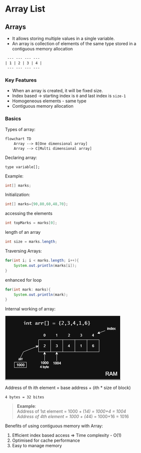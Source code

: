 # Array List

## Arrays
- It allows storing multiple values in a single variable.
- An array is collection of elements of the same type stored in a contiguous memory allocation

```
 --- --- --- ---
| 1 | 2 | 3 | 4 |
 --- --- --- ---
```

### Key Features 
- When an array is created, it will be fixed size.
- Index based -> starting index is `0` and last index is `size-1`
- Homogeneous elements - same type 
- Contiguous memory allocation

### Basics
Types of array:
```mermaid
flowchart TD
    Array --> B[One dimensional array]
    Array --> C[Multi dimensional array]
```

Declaring array:
```
type variable[];
```
Example:
```java
int[] marks;
```

Initialization:
```java
int[] marks={90,80,60,48,70};
```

accessing the elements
```java
int topMarks = marks[0];
```

length of an array
```java
int size = marks.length;
```
Traversing Arrays:
```java
for(int i; i < marks.length; i++){
    System.out.println(marks[i]);
}
```
enhanced for loop
```java
for(int mark: marks){
    System.out.println(mark);
}
```
Internal working of array:

![img.png](img.png)

Address of th ith element = base address + (ith * size of block)

```text
4 bytes = 32 bites
```

> **Example**:<br/>
> Address of 1st element = 1000 + (1*4) = 1000+4 = 1004
> <br/>
> Address of 4th element = 1000 + (4*4) = 1000+16 = 1016

Benefits of using contiguous memory with Array:
1. Efficient index based access  => Time complexity - O(1)
2. Optimised for cache performance
3. Easy to manage memory
